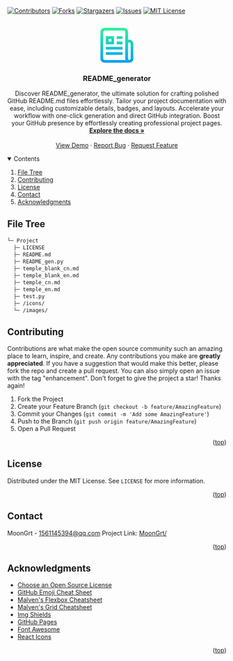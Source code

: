 <div id="top"></div>

[![Contributors][contributors-shield]][contributors-url]
[![Forks][forks-shield]][forks-url]
[![Stargazers][stars-shield]][stars-url]
[![Issues][issues-shield]][issues-url]
[![MIT License][license-shield]][license-url]


<!-- PROJECT LOGO -->
<br />
<div align="center">
	<a href="https://github.com/MoonGrt/README_generator">
	<img src="images/logo.png" alt="Logo" width="80" height="80">
	</a>
<h3 align="center">README_generator</h3>
	<p align="center">
	Discover README_generator, the ultimate solution for crafting polished GitHub README.md files effortlessly. Tailor your project documentation with ease, including customizable details, badges, and layouts. Accelerate your workflow with one-click generation and direct GitHub integration. Boost your GitHub presence by effortlessly creating professional project pages.
	<br />
	<a href="https://github.com/MoonGrt/README_generator"><strong>Explore the docs »</strong></a>
	<br />
	<br />
	<a href="https://github.com/MoonGrt/README_generator">View Demo</a>
	·
	<a href="https://github.com/MoonGrt/README_generator/issues">Report Bug</a>
	·
	<a href="https://github.com/MoonGrt/README_generator/issues">Request Feature</a>
	</p>
</div>


<!-- CONTENTS -->
<details open>
  <summary>Contents</summary>
  <ol>
    <li><a href="#file-tree">File Tree</a></li>
    <li><a href="#contributing">Contributing</a></li>
    <li><a href="#license">License</a></li>
    <li><a href="#contact">Contact</a></li>
    <li><a href="#acknowledgments">Acknowledgments</a></li>
  </ol>
</details>


<!-- FILE TREE -->
## File Tree

```
└─ Project
  ├─ LICENSE
  ├─ README.md
  ├─ README_gen.py
  ├─ temple_blank_cn.md
  ├─ temple_blank_en.md
  ├─ temple_cn.md
  ├─ temple_en.md
  ├─ test.py
  ├─ /icons/
  └─ /images/

```


<!-- CONTRIBUTING -->
## Contributing
Contributions are what make the open source community such an amazing place to learn, inspire, and create. Any contributions you make are **greatly appreciated**.
If you have a suggestion that would make this better, please fork the repo and create a pull request. You can also simply open an issue with the tag "enhancement".
Don't forget to give the project a star! Thanks again!
1. Fork the Project
2. Create your Feature Branch (`git checkout -b feature/AmazingFeature`)
3. Commit your Changes (`git commit -m 'Add some AmazingFeature'`)
4. Push to the Branch (`git push origin feature/AmazingFeature`)
5. Open a Pull Request
<p align="right">(<a href="#top">top</a>)</p>


<!-- LICENSE -->
## License
Distributed under the MIT License. See `LICENSE` for more information.
<p align="right">(<a href="#top">top</a>)</p>


<!-- CONTACT -->
## Contact
MoonGrt - 1561145394@qq.com
Project Link: [MoonGrt/](https://github.com/MoonGrt/)
<p align="right">(<a href="#top">top</a>)</p>


<!-- ACKNOWLEDGMENTS -->
## Acknowledgments
* [Choose an Open Source License](https://choosealicense.com)
* [GitHub Emoji Cheat Sheet](https://www.webpagefx.com/tools/emoji-cheat-sheet)
* [Malven's Flexbox Cheatsheet](https://flexbox.malven.co/)
* [Malven's Grid Cheatsheet](https://grid.malven.co/)
* [Img Shields](https://shields.io)
* [GitHub Pages](https://pages.github.com)
* [Font Awesome](https://fontawesome.com)
* [React Icons](https://react-icons.github.io/react-icons/search)   
<p align="right">(<a href="#top">top</a>)</p>


<!-- MARKDOWN LINKS & IMAGES -->
<!-- https://www.markdownguide.org/basic-syntax/#reference-style-links -->
[contributors-shield]: https://img.shields.io/github/contributors/MoonGrt/README_generator.svg?style=for-the-badge
[contributors-url]: https://github.com/MoonGrt/README_generator/graphs/contributors
[forks-shield]: https://img.shields.io/github/forks/MoonGrt/README_generator.svg?style=for-the-badge
[forks-url]: https://github.com/MoonGrt/README_generator/network/members
[stars-shield]: https://img.shields.io/github/stars/MoonGrt/README_generator.svg?style=for-the-badge
[stars-url]: https://github.com/MoonGrt/README_generator/stargazers
[issues-shield]: https://img.shields.io/github/issues/MoonGrt/README_generator.svg?style=for-the-badge
[issues-url]: https://github.com/MoonGrt/README_generator/issues
[license-shield]: https://img.shields.io/github/license/MoonGrt/README_generator.svg?style=for-the-badge
[license-url]: https://github.com/MoonGrt/README_generator/blob/master/LICENSE

